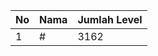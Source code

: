 | No | Nama            | Jumlah Level |
|----|-----------------|--------------|
| 1  | #    |    3162        |
